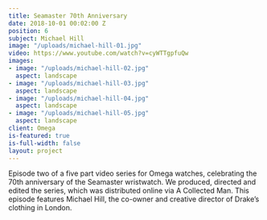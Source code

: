 ```yaml
---
title: Seamaster 70th Anniversary
date: 2018-10-01 00:02:00 Z
position: 6
subject: Michael Hill
image: "/uploads/michael-hill-01.jpg"
video: https://www.youtube.com/watch?v=cyWTTgpfuQw
images:
- image: "/uploads/michael-hill-02.jpg"
  aspect: landscape
- image: "/uploads/michael-hill-03.jpg"
  aspect: landscape
- image: "/uploads/michael-hill-04.jpg"
  aspect: landscape
- image: "/uploads/michael-hill-05.jpg"
  aspect: landscape
client: Omega
is-featured: true
is-full-width: false
layout: project
---
```


Episode two of a five part video series for Omega watches, celebrating the 70th anniversary of the Seamaster wristwatch.  We produced, directed and edited the series, which was distributed online via A Collected Man. This episode features Michael Hill, the co-owner and creative director of Drake’s clothing in London. 